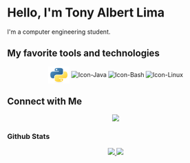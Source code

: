 # Hello, I'm Tony Albert Lima
I'm a computer engineering student.
    
## My favorite tools and technologies 
</div>
<div style="display: inline_block" align="center">
  <img align="center" alt="Icon-Python" height="40" width="50" src="https://raw.githubusercontent.com/devicons/devicon/master/icons/python/python-original.svg"> 
  <img align="center" alt="Icon-Java" height="40" width="50" src="https://cdn.jsdelivr.net/gh/devicons/devicon/icons/java/java-original.svg">
  <img align="center" alt="Icon-Bash" height="40" width="50" src="https://cdn.jsdelivr.net/gh/devicons/devicon/icons/bash/bash-plain.svg">
  <img align="center" alt="Icon-Linux" height="40" width="50" src="https://cdn.jsdelivr.net/gh/devicons/devicon/icons/linux/linux-original.svg">
</div>


## Connect with Me

<div align="center">
  <a href = "mailto:contato.tony.albert@gmail.com"><img src="https://img.shields.io/badge/-Gmail-%23333?style=for-the-badge&logo=gmail&logoColor=white" target="_blank"></a>
</div>

### Github Stats
<div style="display: inline_block" align="center">
  <a href="https://github.com/TonyALima">
  <img height="180em" src="https://github-readme-stats.vercel.app/api?username=TonyALima&show_icons=true&theme=nightowl&include_all_commits=true&count_private=true"/>
  <img height="180em" src="https://github-readme-stats.vercel.app/api/top-langs/?username=TonyALima&layout=compact&langs_count=7&theme=nightowl"/>
</div>
